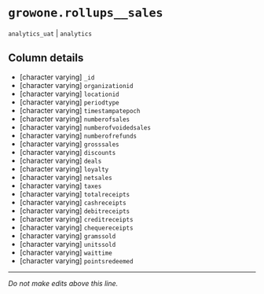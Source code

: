 # `growone.rollups__sales`
`analytics_uat` | `analytics`

## Column details
* [character varying] `_id`
* [character varying] `organizationid`
* [character varying] `locationid`
* [character varying] `periodtype`
* [character varying] `timestampatepoch`
* [character varying] `numberofsales`
* [character varying] `numberofvoidedsales`
* [character varying] `numberofrefunds`
* [character varying] `grosssales`
* [character varying] `discounts`
* [character varying] `deals`
* [character varying] `loyalty`
* [character varying] `netsales`
* [character varying] `taxes`
* [character varying] `totalreceipts`
* [character varying] `cashreceipts`
* [character varying] `debitreceipts`
* [character varying] `creditreceipts`
* [character varying] `chequereceipts`
* [character varying] `gramssold`
* [character varying] `unitssold`
* [character varying] `waittime`
* [character varying] `pointsredeemed`

-------------------------------------------------------------------------------
*Do not make edits above this line.*
